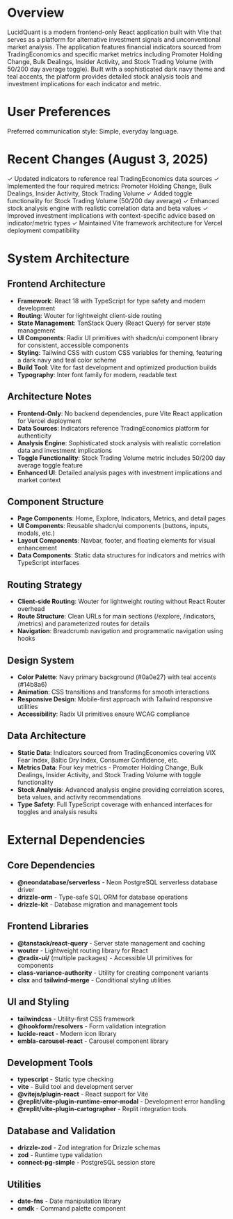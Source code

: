 # Overview

LucidQuant is a modern frontend-only React application built with Vite that serves as a platform for alternative investment signals and unconventional market analysis. The application features financial indicators sourced from TradingEconomics and specific market metrics including Promoter Holding Change, Bulk Dealings, Insider Activity, and Stock Trading Volume (with 50/200 day average toggle). Built with a sophisticated dark navy theme and teal accents, the platform provides detailed stock analysis tools and investment implications for each indicator and metric.

# User Preferences

Preferred communication style: Simple, everyday language.

# Recent Changes (August 3, 2025)

✓ Updated indicators to reference real TradingEconomics data sources
✓ Implemented the four required metrics: Promoter Holding Change, Bulk Dealings, Insider Activity, Stock Trading Volume
✓ Added toggle functionality for Stock Trading Volume (50/200 day average)
✓ Enhanced stock analysis engine with realistic correlation data and beta values
✓ Improved investment implications with context-specific advice based on indicator/metric types
✓ Maintained Vite framework architecture for Vercel deployment compatibility

# System Architecture

## Frontend Architecture
- **Framework**: React 18 with TypeScript for type safety and modern development
- **Routing**: Wouter for lightweight client-side routing
- **State Management**: TanStack Query (React Query) for server state management
- **UI Components**: Radix UI primitives with shadcn/ui component library for consistent, accessible components
- **Styling**: Tailwind CSS with custom CSS variables for theming, featuring a dark navy and teal color scheme
- **Build Tool**: Vite for fast development and optimized production builds
- **Typography**: Inter font family for modern, readable text

## Architecture Notes
- **Frontend-Only**: No backend dependencies, pure Vite React application for Vercel deployment
- **Data Sources**: Indicators reference TradingEconomics platform for authenticity
- **Analysis Engine**: Sophisticated stock analysis with realistic correlation data and investment implications
- **Toggle Functionality**: Stock Trading Volume metric includes 50/200 day average toggle feature
- **Enhanced UI**: Detailed analysis pages with investment implications and market context

## Component Structure
- **Page Components**: Home, Explore, Indicators, Metrics, and detail pages
- **UI Components**: Reusable shadcn/ui components (buttons, inputs, modals, etc.)
- **Layout Components**: Navbar, footer, and floating elements for visual enhancement
- **Data Components**: Static data structures for indicators and metrics with TypeScript interfaces

## Routing Strategy
- **Client-side Routing**: Wouter for lightweight routing without React Router overhead
- **Route Structure**: Clean URLs for main sections (/explore, /indicators, /metrics) and parameterized routes for details
- **Navigation**: Breadcrumb navigation and programmatic navigation using hooks

## Design System
- **Color Palette**: Navy primary background (#0a0e27) with teal accents (#14b8a6)
- **Animation**: CSS transitions and transforms for smooth interactions
- **Responsive Design**: Mobile-first approach with Tailwind responsive utilities
- **Accessibility**: Radix UI primitives ensure WCAG compliance

## Data Architecture
- **Static Data**: Indicators sourced from TradingEconomics covering VIX Fear Index, Baltic Dry Index, Consumer Confidence, etc.
- **Metrics Data**: Four key metrics - Promoter Holding Change, Bulk Dealings, Insider Activity, and Stock Trading Volume with toggle functionality
- **Stock Analysis**: Advanced analysis engine providing correlation scores, beta values, and activity recommendations
- **Type Safety**: Full TypeScript coverage with enhanced interfaces for toggles and analysis results

# External Dependencies

## Core Dependencies
- **@neondatabase/serverless** - Neon PostgreSQL serverless database driver
- **drizzle-orm** - Type-safe SQL ORM for database operations
- **drizzle-kit** - Database migration and management tools

## Frontend Libraries
- **@tanstack/react-query** - Server state management and caching
- **wouter** - Lightweight routing library for React
- **@radix-ui/** (multiple packages) - Accessible UI primitives for components
- **class-variance-authority** - Utility for creating component variants
- **clsx** and **tailwind-merge** - Conditional styling utilities

## UI and Styling
- **tailwindcss** - Utility-first CSS framework
- **@hookform/resolvers** - Form validation integration
- **lucide-react** - Modern icon library
- **embla-carousel-react** - Carousel component library

## Development Tools
- **typescript** - Static type checking
- **vite** - Build tool and development server
- **@vitejs/plugin-react** - React support for Vite
- **@replit/vite-plugin-runtime-error-modal** - Development error handling
- **@replit/vite-plugin-cartographer** - Replit integration tools

## Database and Validation
- **drizzle-zod** - Zod integration for Drizzle schemas
- **zod** - Runtime type validation
- **connect-pg-simple** - PostgreSQL session store

## Utilities
- **date-fns** - Date manipulation library
- **cmdk** - Command palette component
